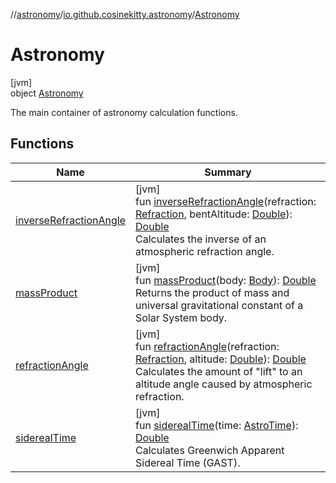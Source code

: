 //[astronomy](../../../index.md)/[io.github.cosinekitty.astronomy](../index.md)/[Astronomy](index.md)

# Astronomy

[jvm]\
object [Astronomy](index.md)

The main container of astronomy calculation functions.

## Functions

| Name | Summary |
|---|---|
| [inverseRefractionAngle](inverse-refraction-angle.md) | [jvm]<br>fun [inverseRefractionAngle](inverse-refraction-angle.md)(refraction: [Refraction](../-refraction/index.md), bentAltitude: [Double](https://kotlinlang.org/api/latest/jvm/stdlib/kotlin/-double/index.html)): [Double](https://kotlinlang.org/api/latest/jvm/stdlib/kotlin/-double/index.html)<br>Calculates the inverse of an atmospheric refraction angle. |
| [massProduct](mass-product.md) | [jvm]<br>fun [massProduct](mass-product.md)(body: [Body](../-body/index.md)): [Double](https://kotlinlang.org/api/latest/jvm/stdlib/kotlin/-double/index.html)<br>Returns the product of mass and universal gravitational constant of a Solar System body. |
| [refractionAngle](refraction-angle.md) | [jvm]<br>fun [refractionAngle](refraction-angle.md)(refraction: [Refraction](../-refraction/index.md), altitude: [Double](https://kotlinlang.org/api/latest/jvm/stdlib/kotlin/-double/index.html)): [Double](https://kotlinlang.org/api/latest/jvm/stdlib/kotlin/-double/index.html)<br>Calculates the amount of "lift" to an altitude angle caused by atmospheric refraction. |
| [siderealTime](sidereal-time.md) | [jvm]<br>fun [siderealTime](sidereal-time.md)(time: [AstroTime](../-astro-time/index.md)): [Double](https://kotlinlang.org/api/latest/jvm/stdlib/kotlin/-double/index.html)<br>Calculates Greenwich Apparent Sidereal Time (GAST). |
